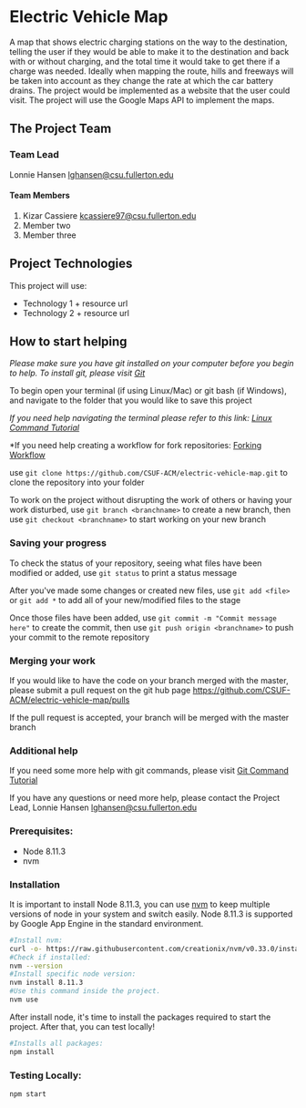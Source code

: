 # Electric Vehicle Map

A map that shows electric charging stations on the way to the destination, telling the user if they would be able to make it to the destination and back with or without charging, and the total time it would take to get there if a charge was needed. Ideally when mapping the route, hills and freeways will be taken into account as they change the rate at which the car battery drains. The project would be implemented as a website that the user could visit. The project will use the Google Maps API to implement the maps.

## The Project Team

### Team Lead
Lonnie Hansen lghansen@csu.fullerton.edu
#### Team Members
  1. Kizar Cassiere kcassiere97@csu.fullerton.edu
  2. Member two
  3. Member three

## Project Technologies

This project will use:
  * Technology 1 + resource url
  * Technology 2 + resource url

## How to start helping
*Please make sure you have git installed on your computer before you begin to help. To install git, please visit [Git](https://git-scm.com/downloads)*

To begin open your terminal (if using Linux/Mac) or git bash (if Windows), and navigate to the folder that you would like to save this project

*If you need help navigating the terminal please refer to this link: [Linux Command Tutorial](https://maker.pro/linux/tutorial/basic-linux-commands-for-beginners)*

*If you need help creating a workflow for fork repositories: [Forking Workflow](https://www.atlassian.com/git/tutorials/comparing-workflows/forking-workflow)

use `git clone https://github.com/CSUF-ACM/electric-vehicle-map.git` to clone the repository into your folder

To work on the project without disrupting the work of others or having your work disturbed, use `git branch <branchname>` to create a new branch, then use `git checkout <branchname>` to start working on your new branch

### Saving your progress

To check the status of your repository, seeing what files have been modified or added, use `git status` to print a status message

After you've made some changes or created new files, use `git add <file>` or `git add *` to add all of your new/modified files to the stage

Once those files have been added, use `git commit -m "Commit message here"` to create the commit, then use `git push origin <branchname>` to push your commit to the remote repository

### Merging your work

If you would like to have the code on your branch merged with the master, please submit a pull request on the git hub page https://github.com/CSUF-ACM/electric-vehicle-map/pulls

If the pull request is accepted, your branch will be merged with the master branch

### Additional help

If you need some more help with git commands, please visit [Git Command Tutorial](https://confluence.atlassian.com/bitbucketserver/basic-git-commands-776639767.html)

If you have any questions or need more help, please contact the Project Lead, Lonnie Hansen lghansen@csu.fullerton.edu

### Prerequisites:
* Node 8.11.3
* nvm

### Installation
It is important to install Node 8.11.3, you can use [nvm](https://nodesource.com/blog/installing-node-js-tutorial-using-nvm-on-mac-os-x-and-ubuntu/) to keep multiple versions of node in your system and switch easily. Node 8.11.3 is supported by Google App Engine in the standard environment.
``` bash
#Install nvm:
curl -o- https://raw.githubusercontent.com/creationix/nvm/v0.33.0/install.sh | bash
#Check if installed:
nvm --version
#Install specific node version:
nvm install 8.11.3
#Use this command inside the project.
nvm use
```

After install node, it's time to install the packages required to start the project. After that, you can test locally!
``` bash
#Installs all packages:
npm install
```

### Testing Locally:
```bash
npm start
```
